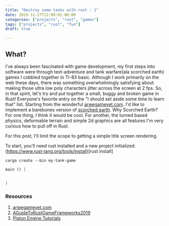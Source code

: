 ```yaml
---
title: "Destroy some tanks with rust : 1"
date: 2019-12-27T12:09:01-06:00
categories: ["projects", "rust", "games"]
tags: ["projects", "rust", "fun"]
draft: true

---
```


## What?

I've always been fascinated with game development, my first steps into software were through text-adventure and tank warfare(ala scorched earth) games I cobbled together in TI-83 basic. Although I work primarily on the web these days, there was something overwhelmingly satisfying about making those ultra low poly characters jitter across the screen at 2 fps. So, in that spirit, let's try and put together a small, buggy and broken game in Rust! Everyone's favorite entry on the "I should set aside some time to learn that" list.
Starting from the wonderful [arwegameyet.com](http://arewegameyet.com/categories/engines/). I'd like to implement a barebones version of [scorched earth](https://en.wikipedia.org/wiki/Scorched_Earth_(video_game)). Why Scorched Earth? For one thing, I think it would be cool. For another, the turned based physics, deformable terrain and simple 2d graphics are all features I'm very curious how to pull off in Rust.

For this post, I'll limit the scope to getting a simple title screen rendering.

To start, you'll need rust installed and a new project initialized.
(https://www.rust-lang.org/tools/install)[rust install]

```shell
cargo create --bin my-tank-game

```


```rust
main () {


}
```



### Resources

1. [arwegameyet.com](http://arewegameyet.com/#res)
1. [AGuideToRustGameFrameworks2019](https://wiki.alopex.li/AGuideToRustGameFrameworks2019)
1. [Piston Engine Tutorials](https://github.com/PistonDevelopers/Piston-Tutorials)
